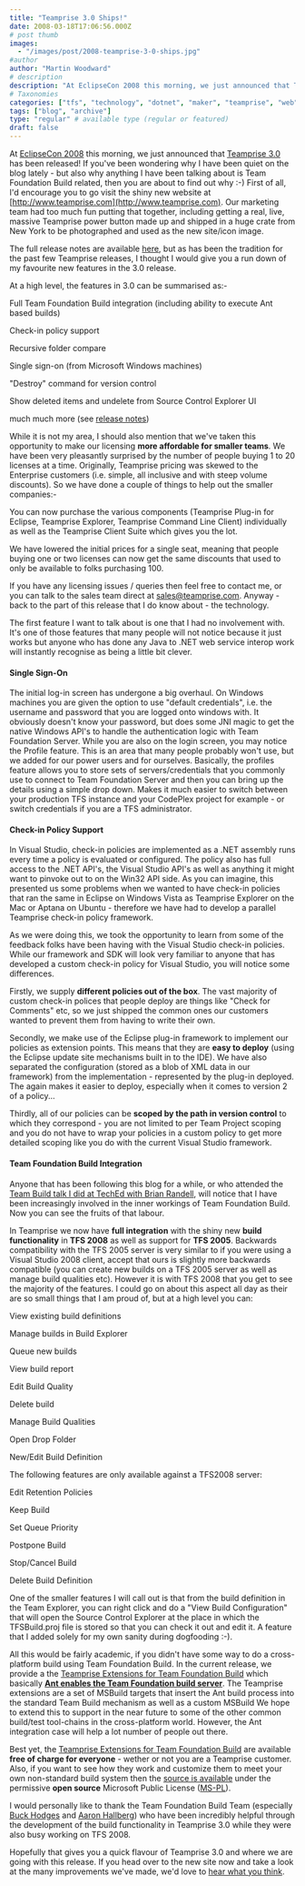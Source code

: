 ```yaml
---
title: "Teamprise 3.0 Ships!"
date: 2008-03-18T17:06:56.000Z
# post thumb
images:
  - "/images/post/2008-teamprise-3-0-ships.jpg"
#author
author: "Martin Woodward"
# description
description: "At EclipseCon 2008 this morning, we just announced that Teamprise 3."
# Taxonomies
categories: ["tfs", "technology", "dotnet", "maker", "teamprise", "web", "programming", "personal"]
tags: ["blog", "archive"]
type: "regular" # available type (regular or featured)
draft: false
---
```

At [EclipseCon 2008](http://www.eclipsecon.org/) this morning, we just announced that [Teamprise 3.0](http://www.teamprise.com/) has been released!  If you've been wondering why I have been quiet on the blog lately - but also why anything I have been talking about is Team Foundation Build related, then you are about to find out why :-)  First of all, I'd encourage you to go visit the shiny new website at [http://www.teamprise.com](http://www.teamprise.com).  Our marketing team had too much fun putting that together, including getting a real, live, massive Teamprise power button made up and shipped in a huge crate from New York to be photographed and used as the new site/icon image.

The full release notes are available [here](http://download.teamprise.com/cs/3.0/release-notes/release-notes.html), but as has been the tradition for the past few Teamprise releases, I thought I would give you a run down of my favourite new features in the 3.0 release.

At a high level, the features in 3.0 can be summarised as:-

  Full Team Foundation Build integration (including ability to execute Ant based builds) 

  Check-in policy support 

  Recursive folder compare 

  Single sign-on (from Microsoft Windows machines) 

  "Destroy" command for version control 

  Show deleted items and undelete from Source Control Explorer UI 

  much much more (see [release notes](http://download.teamprise.com/cs/3.0/release-notes/release-notes.html)) 

While it is not my area, I should also mention that we've taken this opportunity to make our licensing **more affordable for smaller teams**.  We have been very pleasantly surprised by the number of people buying 1 to 20 licenses at a time.  Originally, Teamprise pricing was skewed to the Enterprise customers (i.e. simple, all inclusive and with steep volume discounts).  So we have done a couple of things to help out the smaller companies:-

  You can now purchase the various components (Teamprise Plug-in for Eclipse, Teamprise Explorer, Teamprise Command Line Client) individually as well as the Teamprise Client Suite which gives you the lot. 

  We have lowered the initial prices for a single seat, meaning that people buying one or two licenses can now get the same discounts that used to only be available to folks purchasing 100. 

If you have any licensing issues / queries then feel free to contact me, or you can talk to the sales team direct at [sales@teamprise.com](mailto:sales@teamprise.com).  Anyway - back to the part of this release that I do know about - the technology.  

The first feature I want to talk about is one that I had no involvement with.  It's one of those features that many people will not notice because it just works but anyone who has done any Java to .NET web service interop work will instantly recognise as being a little bit clever.

#### Single Sign-On

The initial log-in screen has undergone a big overhaul.  On Windows machines you are given the option to use "default credentials", i.e. the username and password that you are logged onto windows with.  It obviously doesn't know your password, but does some JNI magic to get the native Windows API's to handle the authentication logic with Team Foundation Server.  While you are also on the login screen, you may notice the Profile feature.  This is an area that many people probably won't use, but we added for our power users and for ourselves.  Basically, the profiles feature allows you to store sets of servers/credentials that you commonly use to connect to Team Foundation Server and then you can bring up the details using a simple drop down.  Makes it much easier to switch between your production TFS instance and your CodePlex project for example - or switch credentials if you are a TFS administrator.

#### Check-in Policy Support

In Visual Studio, check-in policies are implemented as a .NET assembly runs every time a policy is evaluated or configured.  The policy also has full access to the .NET API's, the Visual Studio API's as well as anything it might want to pinvoke out to on the Win32 API side.  As you can imagine, this presented us some problems when we wanted to have check-in policies that ran the same in Eclipse on Windows Vista as Teamprise Explorer on the Mac or Aptana on Ubuntu - therefore we have had to develop a parallel Teamprise check-in policy framework.

As we were doing this, we took the opportunity to learn from some of the feedback folks have been having with the Visual Studio check-in policies.  While our framework and SDK will look very familiar to anyone that has developed a custom check-in policy for Visual Studio, you will notice some differences.

Firstly, we supply **different policies out of the box**.  The vast majority of custom check-in polices that people deploy are things like "Check for Comments" etc, so we just shipped the common ones our customers wanted to prevent them from having to write their own.

Secondly, we make use of the Eclipse plug-in framework to implement our policies as extension points.  This means that they are **easy to deploy** (using the Eclipse update site mechanisms built in to the IDE).  We have also separated the configuration (stored as a blob of XML data in our framework) from the implementation - represented by the plug-in deployed.  The again makes it easier to deploy, especially when it comes to version 2 of a policy...

Thirdly, all of our policies can be **scoped by the path in version control** to which they correspond - you are not limited to per Team Project scoping and you do not have to wrap your policies in a custom policy to get more detailed scoping like you do with the current Visual Studio framework.

#### Team Foundation Build Integration

Anyone that has been following this blog for a while, or who attended the [Team Build talk I did at TechEd with Brian Randell](http://www.woodwardweb.com/personal/000391.html), will notice that I have been increasingly involved in the inner workings of Team Foundation Build.  Now you can see the fruits of that labour.

In Teamprise we now have **full integration** with the shiny new **build functionality** in **TFS 2008** as well as support for **TFS 2005**.  Backwards compatibility with the TFS 2005 server is very similar to if you were using a Visual Studio 2008 client, accept that ours is slightly more backwards compatible (you can create new builds on a TFS 2005 server as well as manage build qualities etc).  However it is with TFS 2008 that you get to see the majority of the features.  I could go on about this aspect all day as their are so small things that I am proud of, but at a high level you can:

  View existing build definitions 

  Manage builds in Build Explorer 

  Queue new builds 

  View build report 

  Edit Build Quality 

  Delete build 

  Manage Build Qualities 

  Open Drop Folder 

  New/Edit Build Definition 

The following features are only available against a TFS2008 server: 

  Edit Retention Policies 

  Keep Build 

  Set Queue Priority 

  Postpone Build 

  Stop/Cancel Build 

  Delete Build Definition 

One of the smaller features I will call out is that from the build definition in the Team Explorer, you can right click and do a "View Build Configuration" that will open the Source Control Explorer at the place in which the TFSBuild.proj file is stored so that you can check it out and edit it.  A feature that I added solely for my own sanity during dogfooding :-).  

[](http://www.woodwardweb.com/teamprise/images/be_leopard.jpg) All this would be fairly academic, if you didn't have some way to do a cross-platform build using Team Foundation Build.  In the current release, we provide a the [Teamprise Extensions for Team Foundation Build](http://www.teamprise.com/products/build/) which basically [**Ant enables the Team Foundation build server**](http://www.teamprise.com/products/build/).  The Teamprise extensions are a set of MSBuild targets that insert the Ant build process into the standard Team Build mechanism as well as a custom MSBuild We hope to extend this to support in the near future to some of the other common build/test tool-chains in the cross-platform world.  However, the Ant integration case will help a lot number of people out there.

Best yet, the [Teamprise Extensions for Team Foundation Build](http://www.teamprise.com/products/build/) are available **free of charge for everyone** - wether or not you are a Teamprise customer.  Also, if you want to see how they work and customize them to meet your own non-standard build system then the [source is available](http://www.teamprise.com/products/build/) under the permissive **open source** Microsoft Public License ([MS-PL](http://www.microsoft.com/resources/sharedsource/licensingbasics/publiclicense.mspx)).

I would personally like to thank the Team Foundation Build Team (especially [Buck Hodges](http://blogs.msdn.com/buckh/) and [Aaron Hallberg](http://blogs.msdn.com/aaronhallberg/)) who have been incredibly helpful through the development of the build functionality in Teamprise 3.0 while they were also busy working on TFS 2008.  

Hopefully that gives you a quick flavour of Teamprise 3.0 and where we are going with this release.  If you head over to the new site now and take a look at the many improvements we've made, we'd love to [hear what you think](http://support.teamprise.com).